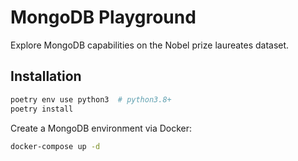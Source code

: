 # MongoDB Playground

Explore MongoDB capabilities on the Nobel prize laureates dataset.

## Installation

```bash
poetry env use python3  # python3.8+
poetry install
```

Create a MongoDB environment via Docker:

```bash
docker-compose up -d
```